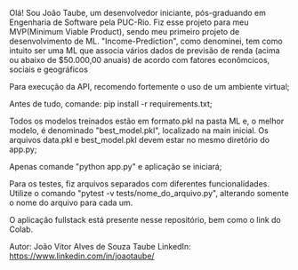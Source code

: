 Olá! Sou João Taube, um desenvolvedor iniciante, pós-graduando em Engenharia de Software pela PUC-Rio. Fiz esse projeto para meu MVP(Minimum Viable Product), sendo meu primeiro projeto de desenvolvimento de ML. "Income-Prediction", como denominei, tem como intuito ser uma ML que associa vários dados de previsão de renda (acima ou abaixo de $50.000,00 anuais) de acordo com fatores econômcicos, sociais e geográficos

Para execução da API, recomendo fortemente o uso de um ambiente virtual;

Antes de tudo, comande: pip install -r requirements.txt;

Todos os modelos treinados estão em formato.pkl na pasta ML e, o melhor modelo, é denominado "best_model.pkl", localizado na main inicial. Os arquivos data.pkl e best_model.pkl devem estar no mesmo diretório do app.py;

Apenas comande "python app.py" e aplicação se iniciará;

Para os testes, fiz arquivos separados com diferentes funcionalidades. Utilize o comando "pytest -v tests/nome_do_arquivo.py", alterando somente o nome do arquivo para cada um.

O aplicação fullstack está presente nesse repositório, bem como o link do Colab.

Autor: João Vitor Alves de Souza Taube LinkedIn: https://www.linkedin.com/in/joaotaube/
